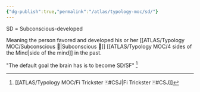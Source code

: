 ```yaml
---
{"dg-publish":true,"permalink":"/atlas/typology-moc/sd/"}
---
```



SD = Subconscious-developed

Meaning the person favored and developed his or her [[ATLAS/Typology MOC/Subconscious 🤸\|Subconscious 🤸]] [[ATLAS/Typology MOC/4 sides of the Mind\|side of the mind]] in the past. 

"The default goal the brain has is to become SD/SF" [^1]

[^1]: [[ATLAS/Typology MOC/Fi Trickster 🃏#CSJ\|Fi Trickster 🃏#CSJ]]